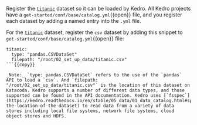Register the [`titanic`](https://github.com/FilippoBovo/production-data-science/tree/master/tutorial/a-setup/exploration/data) dataset so it can be loaded by Kedro. All Kedro projects have a `get-started/conf/base/catalog.yml`{{open}} file, and you register each dataset by adding a named entry into the `.yml` file.

For the [`titanic`](https://github.com/FilippoBovo/production-data-science/tree/master/tutorial/a-setup/exploration/data) dataset, register the `csv` dataset by adding this snippet to `get-started/conf/base/catalog.yml`{{open}} file:

```
titanic:
  type: "pandas.CSVDataSet"
  filepath: "/root/02_set_up_data/titanic.csv"
```{{copy}}

_Note:_ `type: pandas.CSVDataSet` refers to the use of the `pandas` API to load a `csv`. And `filepath: "/root/02_set_up_data/titanic.csv"` is the location of this dataset on Katacoda. Kedro supports a number of different data types, and those supported can be found in the API documentation. Kedro uses [`fsspec`](https://kedro.readthedocs.io/en/stable/05_data/01_data_catalog.html#specifying-the-location-of-the-dataset) to read data from a variety of data stores including local file systems, network file systems, cloud object stores and HDFS.
